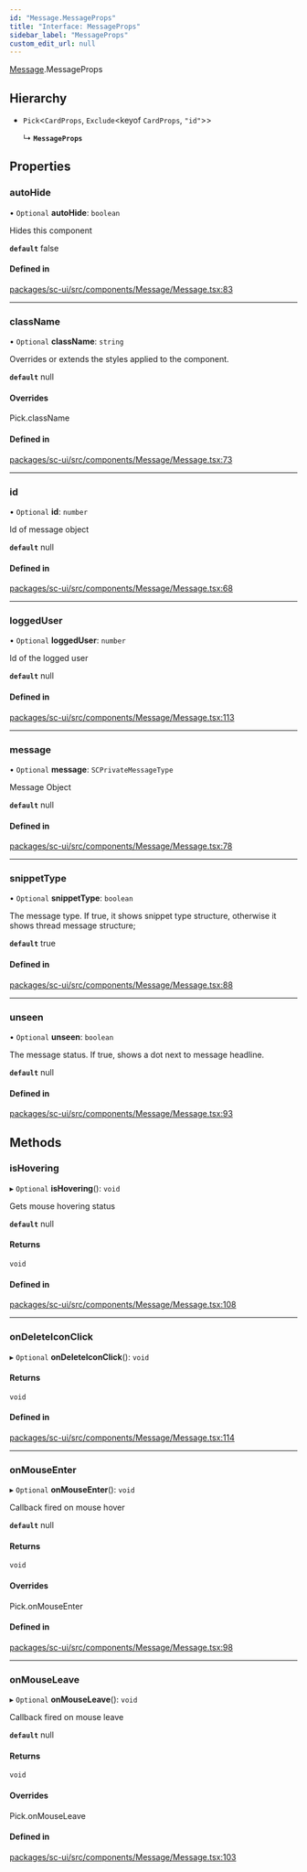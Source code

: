 ```yaml
---
id: "Message.MessageProps"
title: "Interface: MessageProps"
sidebar_label: "MessageProps"
custom_edit_url: null
---
```


[Message](../modules/Message.md).MessageProps

## Hierarchy

- `Pick`<`CardProps`, `Exclude`<keyof `CardProps`, ``"id"``\>\>

  ↳ **`MessageProps`**

## Properties

### autoHide

• `Optional` **autoHide**: `boolean`

Hides this component

**`default`** false

#### Defined in

[packages/sc-ui/src/components/Message/Message.tsx:83](https://github.com/selfcommunity/community-ui/blob/de7e3c8/packages/sc-ui/src/components/Message/Message.tsx#L83)

___

### className

• `Optional` **className**: `string`

Overrides or extends the styles applied to the component.

**`default`** null

#### Overrides

Pick.className

#### Defined in

[packages/sc-ui/src/components/Message/Message.tsx:73](https://github.com/selfcommunity/community-ui/blob/de7e3c8/packages/sc-ui/src/components/Message/Message.tsx#L73)

___

### id

• `Optional` **id**: `number`

Id of message object

**`default`** null

#### Defined in

[packages/sc-ui/src/components/Message/Message.tsx:68](https://github.com/selfcommunity/community-ui/blob/de7e3c8/packages/sc-ui/src/components/Message/Message.tsx#L68)

___

### loggedUser

• `Optional` **loggedUser**: `number`

Id of the logged user

**`default`** null

#### Defined in

[packages/sc-ui/src/components/Message/Message.tsx:113](https://github.com/selfcommunity/community-ui/blob/de7e3c8/packages/sc-ui/src/components/Message/Message.tsx#L113)

___

### message

• `Optional` **message**: `SCPrivateMessageType`

Message Object

**`default`** null

#### Defined in

[packages/sc-ui/src/components/Message/Message.tsx:78](https://github.com/selfcommunity/community-ui/blob/de7e3c8/packages/sc-ui/src/components/Message/Message.tsx#L78)

___

### snippetType

• `Optional` **snippetType**: `boolean`

The message type. If true, it shows snippet type structure, otherwise it shows thread message structure;

**`default`** true

#### Defined in

[packages/sc-ui/src/components/Message/Message.tsx:88](https://github.com/selfcommunity/community-ui/blob/de7e3c8/packages/sc-ui/src/components/Message/Message.tsx#L88)

___

### unseen

• `Optional` **unseen**: `boolean`

The message status. If true, shows a dot next to message headline.

**`default`** null

#### Defined in

[packages/sc-ui/src/components/Message/Message.tsx:93](https://github.com/selfcommunity/community-ui/blob/de7e3c8/packages/sc-ui/src/components/Message/Message.tsx#L93)

## Methods

### isHovering

▸ `Optional` **isHovering**(): `void`

Gets mouse hovering status

**`default`** null

#### Returns

`void`

#### Defined in

[packages/sc-ui/src/components/Message/Message.tsx:108](https://github.com/selfcommunity/community-ui/blob/de7e3c8/packages/sc-ui/src/components/Message/Message.tsx#L108)

___

### onDeleteIconClick

▸ `Optional` **onDeleteIconClick**(): `void`

#### Returns

`void`

#### Defined in

[packages/sc-ui/src/components/Message/Message.tsx:114](https://github.com/selfcommunity/community-ui/blob/de7e3c8/packages/sc-ui/src/components/Message/Message.tsx#L114)

___

### onMouseEnter

▸ `Optional` **onMouseEnter**(): `void`

Callback fired on mouse hover

**`default`** null

#### Returns

`void`

#### Overrides

Pick.onMouseEnter

#### Defined in

[packages/sc-ui/src/components/Message/Message.tsx:98](https://github.com/selfcommunity/community-ui/blob/de7e3c8/packages/sc-ui/src/components/Message/Message.tsx#L98)

___

### onMouseLeave

▸ `Optional` **onMouseLeave**(): `void`

Callback fired on mouse leave

**`default`** null

#### Returns

`void`

#### Overrides

Pick.onMouseLeave

#### Defined in

[packages/sc-ui/src/components/Message/Message.tsx:103](https://github.com/selfcommunity/community-ui/blob/de7e3c8/packages/sc-ui/src/components/Message/Message.tsx#L103)
